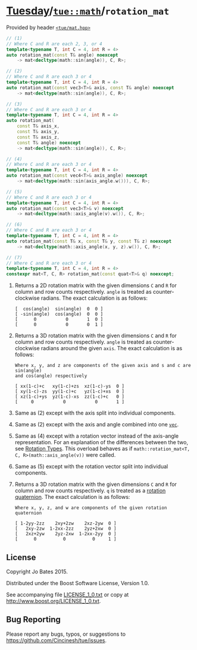 [Tuesday](../../../README.md)/[`tue::math`](../../namespaces/tue/math.md)/`rotation_mat`
========================================================================================
Provided by header [`<tue/mat.hpp>`](../../headers/mat.md)

```c++
// (1)
// Where C and R are each 2, 3, or 4
template<typename T, int C = 4, int R = 4>
auto rotation_mat(const T& angle) noexcept
    -> mat<decltype(math::sin(angle)), C, R>;

// (2)
// Where C and R are each 3 or 4
template<typename T, int C = 4, int R = 4>
auto rotation_mat(const vec3<T>& axis, const T& angle) noexcept
    -> mat<decltype(math::sin(angle)), C, R>;

// (3)
// Where C and R are each 3 or 4
template<typename T, int C = 4, int R = 4>
auto rotation_mat(
    const T& axis_x,
    const T& axis_y,
    const T& axis_z,
    const T& angle) noexcept
    -> mat<decltype(math::sin(angle)), C, R>;

// (4)
// Where C and R are each 3 or 4
template<typename T, int C = 4, int R = 4>
auto rotation_mat(const vec4<T>& axis_angle) noexcept
    -> mat<decltype(math::sin(axis_angle.w())), C, R>;

// (5)
// Where C and R are each 3 or 4
template<typename T, int C = 4, int R = 4>
auto rotation_mat(const vec3<T>& v) noexcept
    -> mat<decltype(math::axis_angle(v).w()), C, R>;

// (6)
// Where C and R are each 3 or 4
template<typename T, int C = 4, int R = 4>
auto rotation_mat(const T& x, const T& y, const T& z) noexcept
    -> mat<decltype(math::axis_angle(x, y, z).w()), C, R>;

// (7)
// Where C and R are each 3 or 4
template<typename T, int C = 4, int R = 4>
constexpr mat<T, C, R> rotation_mat(const quat<T>& q) noexcept;
```

1. Returns a 2D rotation matrix with the given dimensions `C` and `R` for column
   and row counts respectively. `angle` is treated as counter-clockwise radians.
   The exact calculation is as follows:
   ```
   [  cos(angle)  sin(angle)  0  0 ]
   [ -sin(angle)  cos(angle)  0  0 ]
   [      0           0       1  0 ]
   [      0           0       0  1 ]
   ```

2. Returns a 3D rotation matrix with the given dimensions `C` and `R` for column
   and row counts respectively. `angle` is treated as counter-clockwise radians
   around the given `axis`. The exact calculation is as follows:
   ```
   Where x, y, and z are components of the given axis and s and c are sin(angle)
   and cos(angle) respectively

   [ xx(1-c)+c   xy(1-c)+zs  xz(1-c)-ys  0 ]
   [ xy(1-c)-zs  yy(1-c)+c   yz(1-c)+xs  0 ]
   [ xz(1-c)+ys  yz(1-c)-xs  zz(1-c)+c   0 ]
   [     0           0           0       1 ]
   ```

3. Same as (2) except with the axis split into individual components.

4. Same as (2) except with the axis and angle combined into one
   [`vec`](../../headers/vec.md).

5. Same as (4) except with a rotation vector instead of the axis-angle
   representation. For an explanation of the differences between the two, see
   [Rotation Types](../../other/rotation_types.md). This overload behaves as if
   `math::rotation_mat<T, C, R>(math::axis_angle(v))` were called.

6. Same as (5) except with the rotation vector split into individual components.

7. Returns a 3D rotation matrix with the given dimensions `C` and `R` for column
   and row counts respectively. `q` is treated as a
   [rotation quaternion](../../other/rotation_types.md). The exact calculation
   is as follows:
   ```
   Where x, y, z, and w are components of the given rotation quaternion

   [ 1-2yy-2zz    2xy+2zw    2xz-2yw  0 ]
   [   2xy-2zw  1-2xx-2zz    2yz+2xw  0 ]
   [   2xz+2yw    2yz-2xw  1-2xx-2yy  0 ]
   [      0          0          0     1 ]
   ```

License
-------
Copyright Jo Bates 2015.

Distributed under the Boost Software License, Version 1.0.

See accompanying file [LICENSE_1_0.txt](../../../LICENSE_1_0.txt) or copy at
http://www.boost.org/LICENSE_1_0.txt.

Bug Reporting
-------------
Please report any bugs, typos, or suggestions to
https://github.com/Cincinesh/tue/issues.
